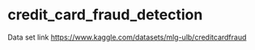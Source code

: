 # credit_card_fraud_detection
Data set link https://www.kaggle.com/datasets/mlg-ulb/creditcardfraud
